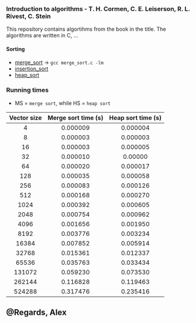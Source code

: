 ### Introduction to algorithms - T. H. Cormen, C. E. Leiserson, R. L. Rivest, C. Stein

This repository contains algortihms from the book in the title. The algorithms are written in C, ...

#### Sorting

* [merge_sort](./sorting/merge_sort.c) -> `gcc merge_sort.c -lm`
* [insertion_sort](./sorting/insertion_sort.c)
* [heap_sort](./sorting/heap_sort.c)

### Running times

* MS = `merge sort`, while HS = `heap sort`

| Vector size | Merge sort time (s) | Heap sort time (s)  |
|:---:|:----:|:---:|
|4|   0.000009| 0.000004  |
|8|   0.000003| 0.000003  |
|16|  0.000003|       0.000005 |
|32|  0.000010|      0.00000 |
|64|  0.000020|      0.000017 |
|128| 0.000035|     0.000058 |
|256| 0.000083|     0.000126 |
|512| 0.000168|     0.000270 |
|1024|0.000392|    0.000605 |
|2048|0.000754|    0.000962 |
|4096|0.001656|    0.001950 |
|8192|0.003776|    0.003234 |
|16384  | 0.007852|   0.005914 |
|32768 |  0.015361|   0.012337 |
|65536  | 0.035763|   0.033434 |
|131072 | 0.059230|  0.073530 |
|262144 | 0.116828|  0.119463 |
|524288 | 0.317476 |  0.235416

## @Regards, Alex